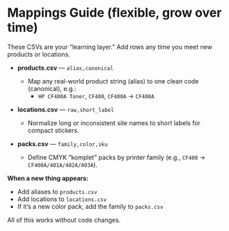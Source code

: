 # Mappings Guide (flexible, grow over time)

These CSVs are your “learning layer.” Add rows any time you meet new products or locations.

- **products.csv** — `alias,canonical`
  - Map any real-world product string (alias) to one clean code (canonical), e.g.:
    - `HP CF400A Toner`, `CF400`, `CF400A` → `CF400A`

- **locations.csv** — `raw,short_label`
  - Normalize long or inconsistent site names to short labels for compact stickers.

- **packs.csv** — `family,color,sku`
  - Define CMYK “komplet” packs by printer family (e.g., `CF400` → `CF400A/401A/402A/403A`).

**When a new thing appears:**
- Add aliases to `products.csv`
- Add locations to `locations.csv`
- If it’s a new color pack, add the family to `packs.csv`

All of this works without code changes.
